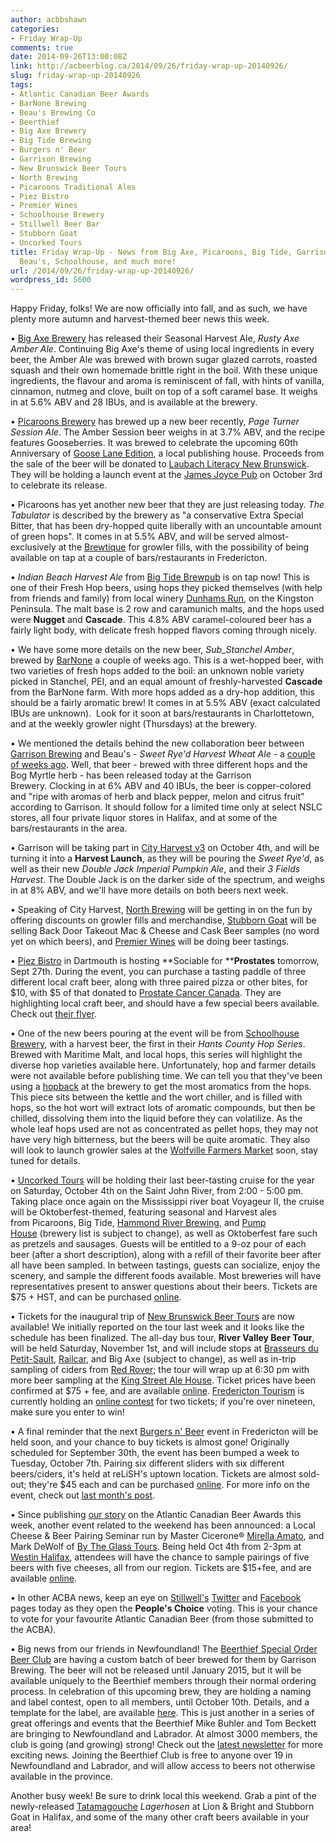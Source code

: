```yaml
---
author: acbbshawn
categories:
- Friday Wrap-Up
comments: true
date: 2014-09-26T13:00:08Z
link: http://acbeerblog.ca/2014/09/26/friday-wrap-up-20140926/
slug: friday-wrap-up-20140926
tags:
- Atlantic Canadian Beer Awards
- BarNone Brewing
- Beau's Brewing Co
- Beerthief
- Big Axe Brewery
- Big Tide Brewing
- Burgers n' Beer
- Garrison Brewing
- New Brunswick Beer Tours
- North Brewing
- Picaroons Traditional Ales
- Piez Bistro
- Premier Wines
- Schoolhouse Brewery
- Stillwell Beer Bar
- Stubborn Goat
- Uncorked Tours
title: Friday Wrap-Up - News from Big Axe, Picaroons, Big Tide, Garrison Brewing,
  Beau's, Schoolhouse, and much more!
url: /2014/09/26/friday-wrap-up-20140926/
wordpress_id: 5600
---
```


Happy Friday, folks! We are now officially into fall, and as such, we have plenty more autumn and harvest-themed beer news this week.

• [Big Axe Brewery](http://www.bigaxe.ca/) has released their Seasonal Harvest Ale, _Rusty Axe Amber Ale_. Continuing Big Axe's theme of using local ingredients in every beer, the Amber Ale was brewed with brown sugar glazed carrots, roasted squash and their own homemade brittle right in the boil. With these unique ingredients, the flavour and aroma is reminiscent of fall, with hints of vanilla, cinnamon, nutmeg and clove, built on top of a soft caramel base. It weighs in at 5.6% ABV and 28 IBUs, and is available at the brewery.

• [Picaroons Brewery](http://www.picaroons.ca/) has brewed up a new beer recently, _Page Turner Session Ale_. The Amber Session beer weighs in at 3.7% ABV, and the recipe features Gooseberries. It was brewed to celebrate the upcoming 60th Anniversary of [Goose Lane Edition](http://www.gooselane.com/), a local publishing house. Proceeds from the sale of the beer will be donated to [Laubach Literacy New Brunswick](http://llnb.ca/). They will be holding a launch event at the [James Joyce Pub](http://www.cpfredericton.com/en/restaurants-dining/james-joyce-irish-pub) on October 3rd to celebrate its release.

• Picaroons has yet another new beer that they are just releasing today. _The Tabulator_ is described by the brewery as "a conservative Extra Special Bitter, that has been dry-hopped quite liberally with an uncountable amount of green hops". It comes in at 5.5% ABV, and will be served almost-exclusively at the [Brewtique](https://www.facebook.com/pages/Picaroons-Brewtique/175733285789133?ref=br_tf) for growler fills, with the possibility of being available on tap at a couple of bars/restaurants in Fredericton.

• _Indian Beach Harvest Ale_ from [Big Tide Brewpub](http://bigtidebrew.com/) is on tap now! This is one of their Fresh Hop beers, using hops they picked themselves (with help from friends and family) from local winery [Dunhams Run](http://www.dunhamsrun.ca/main.html), on the Kingston Peninsula. The malt base is 2 row and caramunich malts, and the hops used were **Nugget** and **Cascade**. This 4.8% ABV caramel-coloured beer has a fairly light body, with delicate fresh hopped flavors coming through nicely.

• We have some more details on the new beer, _Sub_Stanchel Amber_, brewed by [BarNone](https://www.facebook.com/BarNone.Brewing) a couple of weeks ago. This is a wet-hopped beer, with two varieties of fresh hops added to the boil: an unknown noble variety picked in Stanchel, PEI, and an equal amount of freshly-harvested **Cascade** from the BarNone farm. With more hops added as a dry-hop addition, this should be a fairly aromatic brew! It comes in at 5.5% ABV (exact calculated IBUs are unknown).  Look for it soon at bars/restaurants in Charlottetown, and at the weekly growler night (Thursdays) at the brewery.

• We mentioned the details behind the new collaboration beer between [Garrison Brewing](http://www.garrisonbrewing.com/) and Beau's - _Sweet Rye'd Harvest Wheat Ale_ - a [couple of weeks ago](http://atlanticcanadabeerblog.wordpress.com/2014/09/12/friday-wrap-up-20140912/). Well, that beer - brewed with three different hops and the Bog Myrtle herb - has been released today at the Garrison Brewery. Clocking in at 6% ABV and 40 IBUs, the beer is copper-colored and "ripe with aromas of herb and black pepper, melon and citrus fruit" according to Garrison. It should follow for a limited time only at select NSLC stores, all four private liquor stores in Halifax, and at some of the bars/restaurants in the area.

• Garrison will be taking part in [City Harvest v3](http://www.ilovelocalhfx.ca/v1/) on October 4th, and will be turning it into a **Harvest Launch**, as they will be pouring the _Sweet Rye'd_, as well as their new _Double Jack Imperial Pumpkin Ale_, and their _3 Fields Harvest_. The Double Jack is on the darker side of the spectrum, and weighs in at 8% ABV, and we'll have more details on both beers next week.

• Speaking of City Harvest, [North Brewing](http://www.northbrewing.ca/) will be getting in on the fun by offering discounts on growler fills and merchandise, [Stubborn Goat](http://www.stubborngoat.ca/) will be selling Back Door Takeout Mac & Cheese and Cask Beer samples (no word yet on which beers), and [Premier Wines](http://premierwines.ca/store/) will be doing beer tastings.

• [Piez Bistro](http://www.piezbistro.com/) in Dartmouth is hosting **Sociable for ****Prostates** tomorrow, Sept 27th. During the event, you can purchase a tasting paddle of three different local craft beer, along with three paired pizza or other bites, for $10, with $5 of that donated to [Prostate Cancer Canada](http://www.prostatecancer.ca/). They are highlighting local craft beer, and should have a few special beers available. Check out [their flyer](https://pbs.twimg.com/media/BwswGi6CMAA_0qE.jpg).

• One of the new beers pouring at the event will be from [Schoolhouse Brewery](http://www.schoolhousebrewery.ca/), with a harvest beer, the first in their _Hants County Hop Series_. Brewed with Maritime Malt, and local hops, this series will highlight the diverse hop varieties available here. Unfortunately, hop and farmer details were not available before publishing time. We can tell you that they've been using a [hopback](http://en.wikipedia.org/wiki/Brewing#Hopback) at the brewery to get the most aromatics from the hops. This piece sits between the kettle and the wort chiller, and is filled with hops, so the hot wort will extract lots of aromatic compounds, but then be chilled, dissolving them into the liquid before they can volatilize. As the whole leaf hops used are not as concentrated as pellet hops, they may not have very high bitterness, but the beers will be quite aromatic. They also will look to launch growler sales at the [Wolfville Farmers Market](http://www.wolfvillefarmersmarket.ca/) soon, stay tuned for details.

• [Uncorked Tours](http://www.uncorkednb.com/) will be holding their last beer-tasting cruise for the year on Saturday, October 4th on the Saint John River, from 2:00 - 5:00 pm. Taking place once again on the Mississippi river boat Voyageur II, the cruise will be Oktoberfest-themed, featuring seasonal and Harvest ales from Picaroons, Big Tide, [Hammond River Brewing](https://www.facebook.com/hammondriverbrewery), and [Pump House](http://beer.pumphousebrewery.ca/) (brewery list is subject to change), as well as Oktoberfest fare such as pretzels and sausages. Guests will be entitled to a 9-oz pour of each beer (after a short description), along with a refill of their favorite beer after all have been sampled. In between tastings, guests can socialize, enjoy the scenery, and sample the different foods available. Most breweries will have representatives present to answer questions about their beers. Tickets are $75 + HST, and can be purchased [online](http://www.uncorkednb.com/events--travel.html).

• Tickets for the inaugural trip of [New Brunswick Beer Tours](https://www.facebook.com/newbrunswickbeertours) are now available! We initially reported on the tour last week and it looks like the schedule has been finalized. The all-day bus tour, **River Valley Beer Tour**, will be held Saturday, November 1st, and will include stops at [Brasseurs du Petit-Sault](http://brasseurspetitsault.com/), [Railcar](http://railcarbrewing.com/), and Big Axe (subject to change), as well as in-trip sampling of ciders from [Red Rover](http://www.redroverbrew.com/); the tour will wrap up at 6:30 pm with more beer sampling at the [King Street Ale House](http://thekingstreetalehouse.ca/). Ticket prices have been confirmed at $75 + fee, and are available [online](http://www.eventbrite.ca/e/new-brunswick-beer-tours-tickets-13304045759?aff=Fredericton). [Fredericton Tourism](http://www.tourismfredericton.ca/en/) is currently holding an [online contest](https://www.facebook.com/FrederictonTourism?v=app_1555862211310575&app_data=gaReferrerOverride%3Dhttps%253A%252F%252Fwww.facebook.com%252F) for two tickets; if you're over nineteen, make sure you enter to win!

• A final reminder that the next [Burgers n' Beer](https://www.facebook.com/events/791728590858386/) event in Fredericton will be held soon, and your chance to buy tickets is almost gone! Originally scheduled for September 30th, the event has been bumped a week to Tuesday, October 7th. Pairing six different sliders with six different beers/ciders, it's held at reLiSH's uptown location. Tickets are almost sold-out; they're $45 each and can be purchased [online](https://www.eventbrite.ca/e/burgers-n-beer-fredericton-tickets-12601063119?ref=enivtefor001&invite=NjQ0MDg3MS9zaGF3bm1lZWtAaG90bWFpbC5jb20vMA%3D%3D&utm_source=eb_email&utm_medium=email&utm_campaign=inviteformalv2&utm_term=attend&ref=enivtefor001). For more info on the event, check out [last month's post](http://atlanticcanadabeerblog.wordpress.com/2014/08/15/friday-wrap-up-20140815/).

• Since publishing [our story](http://atlanticcanadabeerblog.wordpress.com/2014/09/23/acbas2014/) on the Atlantic Canadian Beer Awards this week, another event related to the weekend has been announced: a Local Cheese & Beer Pairing Seminar run by Master Cicerone® [Mirella Amato](http://beerology.ca/), and Mark DeWolf of [By The Glass Tours](http://www.bytheglass.ca/). Being held Oct 4th from 2-3pm at [Westin Halifax](http://www.thewestinnovascotian.com/), attendees will have the chance to sample pairings of five beers with five cheeses, all from our region. Tickets are $15+fee, and are available [online](http://www.eventbrite.ca/e/local-cheese-beer-pairing-seminar-tickets-13203605339).

• In other ACBA news, keep an eye on [Stillwell's](http://www.barstillwell.com/) [Twitter](https://twitter.com/BarStillwell) and [Facebook](https://www.facebook.com/barstillwell) pages today as they open the **People's Choice** voting. This is your chance to vote for your favourite Atlantic Canadian Beer (from those submitted to the ACBA).

• Big news from our friends in Newfoundland! The [Beerthief Special Order Beer Club](http://www.beerthief.ca/) are having a custom batch of beer brewed for them by Garrison Brewing. The beer will not be released until January 2015, but it will be available uniquely to the Beerthief members through their normal ordering process. In celebration of this upcoming brew, they are holding a naming and label contest, open to all members, until October 10th. Details, and a template for the label, are available [here](http://www.beerthief.ca/industry-news/special-order-beer-club-label-contest). This is just another in a series of great offerings and events that the Beerthief Mike Buhler and Tom Beckett are bringing to Newfoundland and Labrador. At almost 3000 members, the club is going (and growing) strong! Check out the [latest newsletter](http://www.beerthief.ca/general-news/club-status-report-september-25-2014) for more exciting news. Joining the Beerthief Club is free to anyone over 19 in Newfoundland and Labrador, and will allow access to beers not otherwise available in the province.

Another busy week! Be sure to drink local this weekend. Grab a pint of the newly-released [Tatamagouche](http://tatabrew.com/) _Lagerhosen_ at Lion & Bright and Stubborn Goat in Halifax, and some of the many other craft beers available in your area!
